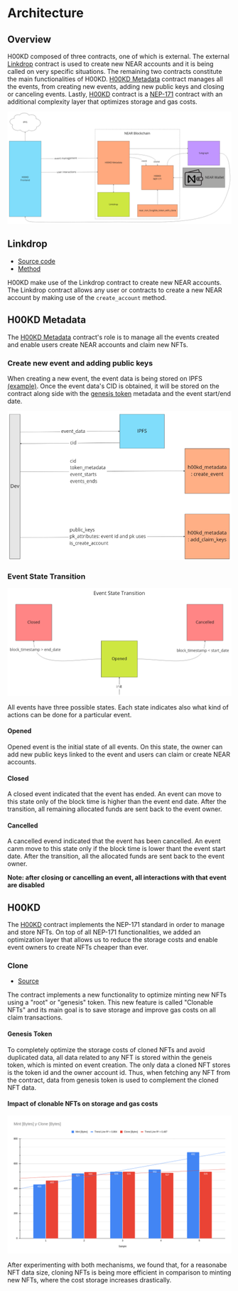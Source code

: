 # Architecture

<!-- Necessary comment to make work below header tag -->

## Overview

H00KD composed of three contracts, one of which is external. The external [Linkdrop](#linkdrop) contract is used to create new NEAR accounts and it is being called on very specific situations. The remaining two contracts constitute the main functionalities of H00KD. [H00KD Metadata](#h00kd-metadata) contract manages all the events, from creating new events, adding new public keys and closing or canceling events. Lastly, [H00KD](#h00kd) contract is a [NEP-171](https://github.com/near/NEPs/blob/master/neps/nep-0171.md) contract with an additional complexity layer that optimizes storage and gas costs.

![alt text](../static/img/h00kd_arch.png)

## Linkdrop

- [Source code](https://github.com/near/near-linkdrop)
- [Method](https://github.com/near/near-linkdrop/blob/master/src/lib.rs#L127)

H00KD make use of the Linkdrop contract to create new NEAR accounts. The Linkdrop contract allows any user or contracts to create a new NEAR account by making use of the `create_account` method.

## H00KD Metadata

The [H00KD Metadata](./contracts/h00kd_metadata.md) contract's role is to manage all the events created and enable users create NEAR accounts and claim new NFTs.

### Create new event and adding public keys

When creating a new event, the event data is being stored on IPFS [(example)](./ipfs.md). Once the event data's CID is obtained, it will be stored on the contract along side with the [genesis token](#genesis-token) metadata and the event start/end date.

![alt text](../static/img/create_event_add_keys.png)

### Event State Transition

![alt text](../static/img/event_state_transition.png)

All events have three possible states. Each state indicates also what kind of actions can be done for a particular event.

#### Opened

Opened event is the initial state of all events. On this state, the owner can add new public keys linked to the event and users can claim or create NEAR accounts.

#### Closed

A closed event indicated that the event has ended. An event can move to this state only of the block time is higher than the event end date. After the transition, all remaining allocated funds are sent back to the event owner.

#### Cancelled

A cancelled evend indicated that the event has been cancelled. An event canm move to this state only if the block time is lower thant the event start date. After the transition, all the allocated funds are sent back to the event owner.

**Note: after closing or cancelling an event, all interactions with that event are disabled**

## H00KD

The [H00KD](./contracts/h00kd.md) contract implements the NEP-171 standard in order to manage and store NFTs. On top of all NEP-171 functionalities, we added an optimization layer that allows us to reduce the storage costs and enable event owners to create NFTs cheaper than ever.

### Clone

- [Source](https://github.com/shard-Labs/near_non_fungible_token_with_clone/)

The contract implements a new functionality to optimize minting new NFTs using a "root" or "genesis" token. This new feature is called "Clonable NFTs" and its main goal is to save storage and improve gas costs on all claim transactions.

#### Genesis Token

To completely optimize the storage costs of cloned NFTs and avoid duplicated data, all data related to any NFT is stored within the geneis token, which is minted on event creation. The only data a cloned NFT stores is the token id and the owner account id. Thus, when fetching any NFT from the contract, data from genesis token is used to complement the cloned NFT data.

#### Impact of clonable NFTs on storage and gas costs

![alt text](../static/img/mint_vs_clone.png)

After experimenting with both mechanisms, we found that, for a reasonabe NFT data size, cloning NFTs is being more efficient in comparison to minting new NFTs, where the cost storage increases drastically.
